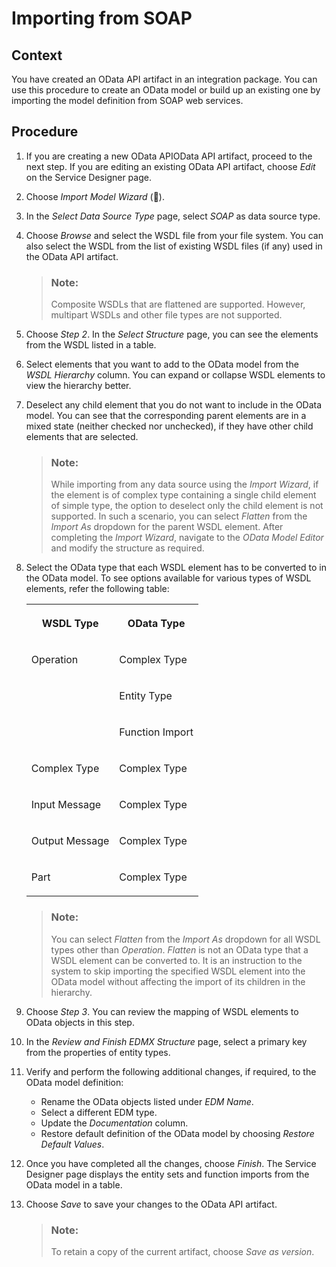 <!-- loiof7d228c6402f44b7b8f01204e9b759e3 -->

<link rel="stylesheet" type="text/css" href="../css/sap-icons.css"/>

# Importing from SOAP



## Context

You have created an OData API artifact in an integration package. You can use this procedure to create an OData model or build up an existing one by importing the model definition from SOAP web services.



## Procedure

1.  If you are creating a new OData APIOData API artifact, proceed to the next step. If you are editing an existing OData API artifact, choose *Edit* on the Service Designer page.

2.  Choose *Import Model Wizard* \(<span class="SAP-icons"></span>\).

3.  In the *Select Data Source Type* page, select *SOAP* as data source type.

4.  Choose *Browse* and select the WSDL file from your file system. You can also select the WSDL from the list of existing WSDL files \(if any\) used in the OData API artifact.

    > ### Note:  
    > Composite WSDLs that are flattened are supported. However, multipart WSDLs and other file types are not supported.

5.  Choose *Step 2*. In the *Select Structure* page, you can see the elements from the WSDL listed in a table.

6.  Select elements that you want to add to the OData model from the *WSDL Hierarchy* column. You can expand or collapse WSDL elements to view the hierarchy better.

7.  Deselect any child element that you do not want to include in the OData model. You can see that the corresponding parent elements are in a mixed state \(neither checked nor unchecked\), if they have other child elements that are selected.

    > ### Note:  
    > While importing from any data source using the *Import Wizard*, if the element is of complex type containing a single child element of simple type, the option to deselect only the child element is not supported. In such a scenario, you can select *Flatten* from the *Import As* dropdown for the parent WSDL element. After completing the *Import Wizard*, navigate to the *OData Model Editor* and modify the structure as required.

8.  Select the OData type that each WSDL element has to be converted to in the OData model. To see options available for various types of WSDL elements, refer the following table:


    <table>
    <tr>
    <th valign="top">

    WSDL Type
    
    </th>
    <th valign="top">

    OData Type
    
    </th>
    </tr>
    <tr>
    <td valign="top" rowspan="3">
    
    Operation
    
    </td>
    <td valign="top">
    
    Complex Type
    
    </td>
    </tr>
    <tr>
    <td valign="top">
    
    Entity Type
    
    </td>
    </tr>
    <tr>
    <td valign="top">
    
    Function Import
    
    </td>
    </tr>
    <tr>
    <td valign="top">
    
    Complex Type
    
    </td>
    <td valign="top">
    
    Complex Type
    
    </td>
    </tr>
    <tr>
    <td valign="top">
    
    Input Message
    
    </td>
    <td valign="top">
    
    Complex Type
    
    </td>
    </tr>
    <tr>
    <td valign="top">
    
    Output Message
    
    </td>
    <td valign="top">
    
    Complex Type
    
    </td>
    </tr>
    <tr>
    <td valign="top">
    
    Part
    
    </td>
    <td valign="top">
    
    Complex Type
    
    </td>
    </tr>
    </table>
    
    > ### Note:  
    > You can select *Flatten* from the *Import As* dropdown for all WSDL types other than *Operation*. *Flatten* is not an OData type that a WSDL element can be converted to. It is an instruction to the system to skip importing the specified WSDL element into the OData model without affecting the import of its children in the hierarchy.

9.  Choose *Step 3*. You can review the mapping of WSDL elements to OData objects in this step.

10. In the *Review and Finish EDMX Structure* page, select a primary key from the properties of entity types.

11. Verify and perform the following additional changes, if required, to the OData model definition:

    -   Rename the OData objects listed under *EDM Name*.
    -   Select a different EDM type.
    -   Update the *Documentation* column.
    -   Restore default definition of the OData model by choosing *Restore Default Values*.

12. Once you have completed all the changes, choose *Finish*. The Service Designer page displays the entity sets and function imports from the OData model in a table.

13. Choose *Save* to save your changes to the OData API artifact.

    > ### Note:  
    > To retain a copy of the current artifact, choose *Save as version*.


